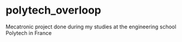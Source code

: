 # polytech_overloop
Mecatronic project done during my studies at the engineering school Polytech in France
